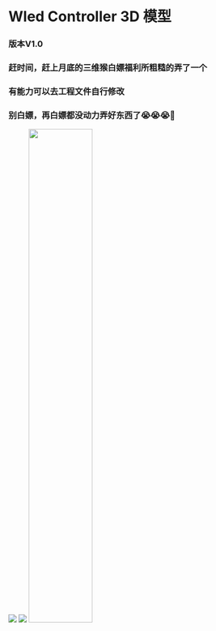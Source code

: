 # Wled Controller 3D 模型

### 版本V1.0

### 赶时间，赶上月底的三维猴白嫖福利所粗糙的弄了一个

### 有能力可以去工程文件自行修改

### 别白嫖，再白嫖都没动力弄好东西了😭😭😭🥹


![](https://dsm.yeely.top:3/images/2023/01/03/202301031910065.png)
![](https://dsm.yeely.top:3/images/2023/01/03/202301031911260.png)
<img src="/img/2.jpg" width="50%">
